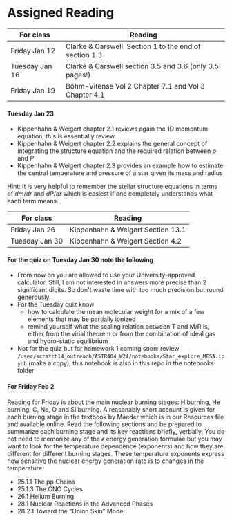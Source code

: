 # Assigned Reading

For class | Reading
----------|--------------
Friday Jan 12  | Clarke & Carswell: Section 1 to the end of section 1.3
Tuesday Jan 16 | Clarke & Carswell section 3.5 and 3.6 (only 3.5 pages!)
Friday Jan 19 | Böhm-Vitense Vol 2 Chapter 7.1 and Vol 3 Chapter 4.1 

#### Tuesday Jan 23

* Kippenhahn & Weigert chapter 2.1 reviews again the 1D momentum equation, this is essentially review
* Kippenhahn & Weigert chapter 2.2 explains the general concept of integrating the structure equation and the required relation between $\rho$ and $P$
* Kippenhahn & Weigert chapter 2.3 provides an example how to estimate the central temperature and pressure of a star given its mass and radius

Hint: It is very helpful to remember the stellar structure equations in terms of $dm/dr$ and $dP/dr$ which is easiest if one completely understands what each term means. 


For class | Reading
----------|--------------
Friday Jan 26  | Kippenhahn & Weigert Section 13.1
Tuesday Jan 30 | Kippenhahn & Weigert Section 4.2

#### For the quiz on Tuesday Jan 30 note the following
* From now on you are allowed to use your University-approved calculator. Still, I am not interested in answers more precise than 2 significant digits. So don't waste time with too much precision but round generously.
* For the Tuesday quiz know
    - how to calculate the mean molecular weight for a mix of a few elements that may be partially ionized
    - remind yourself what the scaling relation between T and M/R is, either from the virial theorem or from the combination of ideal gas and hydro-static equilibrium
* Not for the quiz but for homework 1 coming soon: review `/user/scratch14_outreach/ASTR404_W24/notebooks/Star_explore_MESA.ipynb` (make a copy); this notebook is also in this repo in the notebooks folder


#### For Friday Feb 2
Reading for Friday is about the main nuclear burning stages: H burning, He burning, C, Ne, O and Si burning. A reasonably short account is given for each burning stage in the textbook by Maeder which is in our Resources file and available online. Read the following sections and be prepared to summarize each burning stage and its key reactions briefly, verbally. You do not need to memorize any of the $\epsilon$ energy generation formulae but you may want to look for the temperature dependence (exponents) and how they are different for different burning stages. These temperature exponents express how sensitive the nuclear energy generation rate is to changes in the temperature. 
* 25.1.1 The pp Chains
* 25.1.3 The CNO Cycles
* 26.1 Helium Burning
* 28.1 Nuclear Reactions in the Advanced Phases
* 28.2.1 Toward the “Onion Skin” Model



